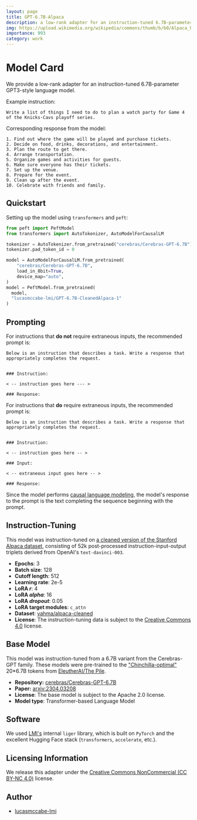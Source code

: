 ```yaml
---
layout: page
title: GPT-6.7B-Alpaca
description: a low-rank adapter for an instruction-tuned 6.7B-parameter GPT3-style language model
img: https://upload.wikimedia.org/wikipedia/commons/thumb/b/b0/Alpaca_headshot.jpg/800px-Alpaca_headshot.jpg
importance: 993
category: work
---
```


# Model Card

We provide a low-rank adapter for an instruction-tuned 6.7B-parameter GPT3-style language model.

Example instruction:

```
Write a list of things I need to do to plan a watch party for Game 4 of the Knicks-Cavs playoff series.
```

Corresponding response from the model:

```
1. Find out where the game will be played and purchase tickets.
2. Decide on food, drinks, decorations, and entertainment.
3. Plan the route to get there.
4. Arrange transportation.
5. Organize games and activities for guests.
6. Make sure everyone has their tickets.
7. Set up the venue.
8. Prepare for the event.
9. Clean up after the event.
10. Celebrate with friends and family.
```

## Quickstart

Setting up the model using `transformers` and `peft`:

```python
from peft import PeftModel
from transformers import AutoTokenizer, AutoModelForCausalLM

tokenizer = AutoTokenizer.from_pretrained("cerebras/Cerebras-GPT-6.7B")
tokenizer.pad_token_id = 0

model = AutoModelForCausalLM.from_pretrained(
    "cerebras/Cerebras-GPT-6.7B",
    load_in_8bit=True,
    device_map="auto",
)
model = PeftModel.from_pretrained(
  model,
  "lucasmccabe-lmi/GPT-6.7B-CleanedAlpaca-1"
)
```

## Prompting

For instructions that **do not** require extraneous inputs, the recommended prompt is:

```
Below is an instruction that describes a task. Write a response that appropriately completes the request.


### Instruction:

< -- instruction goes here --- >

### Response:
```

For instructions that **do** require extraneous inputs, the recommended prompt is:

```
Below is an instruction that describes a task. Write a response that appropriately completes the request.


### Instruction:

< -- instruction goes here -- >

### Input:

< -- extraneous input goes here -- >

### Response:
```

Since the model performs [causal language modeling](https://huggingface.co/docs/transformers/tasks/language_modeling), the model's response to the prompt is the text completing the sequence beginning with the prompt.


## Instruction-Tuning

This model was instruction-tuned on [a cleaned version of the Stanford Alpaca dataset](https://github.com/gururise/AlpacaDataCleaned), consisting of 52k post-processed instruction-input-output triplets derived from OpenAI's `text-davinci-003`.

- **Epochs**: 3
- **Batch size**: 128
- **Cutoff length**: 512
- **Learning rate**: 2e-5
- **LoRA _r_**: 4
- **LoRA _alpha_**: 16
- **LoRA _dropout_**: 0.05
- **LoRA target modules**: `c_attn`
- **Dataset**: [yahma/alpaca-cleaned](https://huggingface.co/datasets/yahma/alpaca-cleaned)
- **License**: The instruction-tuning data is subject to the [Creative Commons 4.0](https://creativecommons.org/licenses/by/4.0/) license.

## Base Model

This model was instruction-tuned from a 6.7B variant from the Cerebras-GPT family. These models were pre-trained to the ["Chinchilla-optimal"](https://arxiv.org/abs/2203.15556) 20*6.7B tokens from [EleutherAI/The Pile](https://huggingface.co/datasets/EleutherAI/the_pile).

- **Repository:** [cerebras/Cerebras-GPT-6.7B](https://huggingface.co/cerebras/Cerebras-GPT-6.7B)
- **Paper:** [arxiv:2304.03208](https://arxiv.org/abs/2304.03208)
- **License**: The base model is subject to the Apache 2.0 license.
- **Model type**: Transformer-based Language Model

## Software

We used [LMI's](https://huggingface.co/lmiconsulting) internal `liger` library, which is built on `PyTorch` and the excellent Hugging Face stack (`transformers`, `accelerate`, etc.).

## Licensing Information

We release this adapter under the [Creative Commons NonCommercial (CC BY-NC 4.0)](https://creativecommons.org/licenses/by-nc/4.0/) license.

## Author

- [lucasmccabe-lmi](https://lucasmccabe.github.io/)
